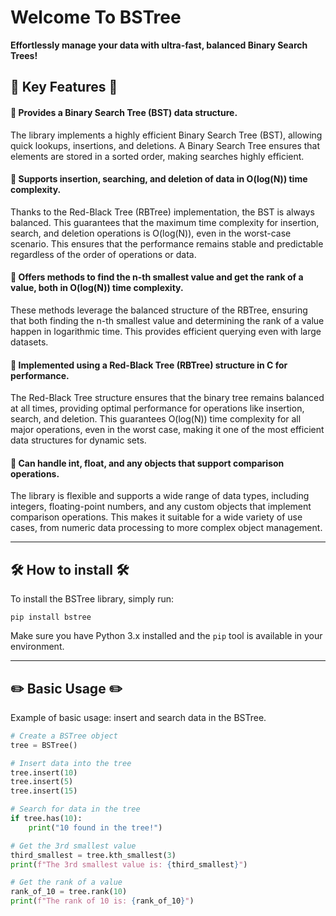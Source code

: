# Welcome To BSTree

**Effortlessly manage your data with ultra-fast, balanced Binary Search Trees!**

## 🔑 Key Features 🔑
#### 🚀 Provides a Binary Search Tree (BST) data structure.
The library implements a highly efficient Binary Search Tree (BST), allowing quick lookups, insertions, and deletions. A Binary Search Tree ensures that elements are stored in a sorted order, making searches highly efficient.

#### 🚀 Supports insertion, searching, and deletion of data in O(log(N)) time complexity.
Thanks to the Red-Black Tree (RBTree) implementation, the BST is always balanced. This guarantees that the maximum time complexity for insertion, search, and deletion operations is O(log(N)), even in the worst-case scenario. This ensures that the performance remains stable and predictable regardless of the order of operations or data.

#### 🚀 Offers methods to find the n-th smallest value and get the rank of a value, both in O(log(N)) time complexity.
These methods leverage the balanced structure of the RBTree, ensuring that both finding the n-th smallest value and determining the rank of a value happen in logarithmic time. This provides efficient querying even with large datasets.

#### 🚀 Implemented using a Red-Black Tree (RBTree) structure in C for performance.
The Red-Black Tree structure ensures that the binary tree remains balanced at all times, providing optimal performance for operations like insertion, search, and deletion. This guarantees O(log(N)) time complexity for all major operations, even in the worst case, making it one of the most efficient data structures for dynamic sets.

#### 🚀 Can handle int, float, and any objects that support comparison operations.
The library is flexible and supports a wide range of data types, including integers, floating-point numbers, and any custom objects that implement comparison operations. This makes it suitable for a wide variety of use cases, from numeric data processing to more complex object management.

---

## 🛠️ How to install 🛠️

To install the BSTree library, simply run:
```shell
pip install bstree
```
Make sure you have Python 3.x installed and the `pip` tool is available in your environment.

---

## ✏️ Basic Usage ✏️

Example of basic usage: insert and search data in the BSTree.

```python
# Create a BSTree object
tree = BSTree()

# Insert data into the tree
tree.insert(10)
tree.insert(5)
tree.insert(15)

# Search for data in the tree
if tree.has(10):
    print("10 found in the tree!")

# Get the 3rd smallest value
third_smallest = tree.kth_smallest(3)
print(f"The 3rd smallest value is: {third_smallest}")

# Get the rank of a value
rank_of_10 = tree.rank(10)
print(f"The rank of 10 is: {rank_of_10}")
```

